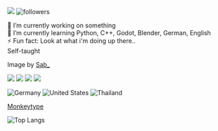 
  ![](https://komarev.com/ghpvc/?username=Alucus&style=flat-square&abbreviated=true&label=Profile+Views) <img alt="followers" src="https://img.shields.io/github/followers/Alucus?label=Followers&style=social">


  🔭 I’m currently working on something \
  🌱 I’m currently learning Python, C++, Godot, Blender, German, English \
  ⚡ Fun fact: Look at what i'm doing up there.. \
  Self-taught

Image by [Sab_](https://www.pixiv.net/en/artworks/102773104)
<p align=left>
    <img src="https://skillicons.dev/icons?i=python" />
    <img src="https://skillicons.dev/icons?i=cpp" />
    <img src="https://skillicons.dev/icons?i=godot" />
    <img src="https://skillicons.dev/icons?i=blender" />
    
</p>

![Germany](https://raw.githubusercontent.com/stevenrskelton/flag-icon/master/png/16/country-4x3/de.png "Germany")
![United States](https://raw.githubusercontent.com/stevenrskelton/flag-icon/master/png/16/country-4x3/us.png "United States")
![Thailand](https://raw.githubusercontent.com/stevenrskelton/flag-icon/master/png/16/country-4x3/th.png "Thailand")


<p align= "left" >


[Monkeytype](https://monkeytype.com/profile/Alucus)


![Top Langs](https://github-readme-stats.vercel.app/api/top-langs/?username=Alucus&layout=compact)
